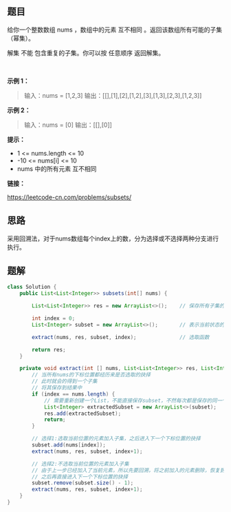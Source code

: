 ## 题目

给你一个整数数组 nums ，数组中的元素 互不相同 。返回该数组所有可能的子集（幂集）。

解集 不能 包含重复的子集。你可以按 任意顺序 返回解集。

 

**示例 1：**

> 输入：nums = [1,2,3]
> 输出：[[],[1],[2],[1,2],[3],[1,3],[2,3],[1,2,3]]

**示例 2：**

> 输入：nums = [0]
> 输出：[[],[0]]

**提示：**

* 1 <= nums.length <= 10
* -10 <= nums[i] <= 10
* nums 中的所有元素 互不相同

**链接：**

https://leetcode-cn.com/problems/subsets/

## 思路

采用回溯法，对于nums数组每个index上的数，分为选择或不选择两种分支进行执行。

## 题解

```java
class Solution {
    public List<List<Integer>> subsets(int[] nums) {

        List<List<Integer>> res = new ArrayList<>();    // 保存所有子集的集合

        int index = 0;
        List<Integer> subset = new ArrayList<>();       // 表示当前状态的子集

        extract(nums, res, subset, index);              // 选取函数

        return res;
    }

    private void extract(int [] nums, List<List<Integer>> res, List<Integer> subset, int index) {
        // 当所有nums的下标位置都经历来是否选取的抉择
        // 此时就会的得到一个子集
        // 将其保存到结果中
        if (index == nums.length) {
            // 需要重新创建一个List，不能直接保存subset，不然每次都是保存的同一个引用的List
            List<Integer> extractedSubset = new ArrayList<>(subset);
            res.add(extractedSubset);
            return;
        }

        // 选择1:选取当前位置的元素加入子集，之后进入下一个下标位置的抉择
        subset.add(nums[index]);
        extract(nums, res, subset, index+1);

        // 选择2:不选取当前位置的元素加入子集
        // 由于上一步已经加入了当前元素，所以先要回溯，将之前加入的元素删除，恢复到不加元素的状态
        // 之后再直接进入下一个下标位置的抉择
        subset.remove(subset.size() - 1);
        extract(nums, res, subset, index+1);
    }
}
```